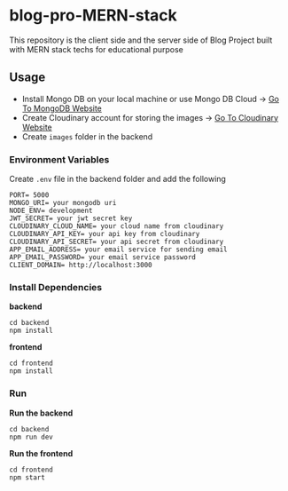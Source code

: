 # blog-pro-MERN-stack
This repository is the client side and the server side of Blog Project built with MERN stack techs  for educational purpose 


## Usage
- Install Mongo DB on your local machine or use Mongo DB Cloud -> [Go To MongoDB Website](https://www.mongodb.com)
- Create Cloudinary account for storing the images -> [Go To Cloudinary Website](https://cloudinary.com/)
- Create `images` folder in the backend

### Environment Variables
Create `.env` file in the backend folder and add the following
```
PORT= 5000
MONGO_URI= your mongodb uri
NODE_ENV= development
JWT_SECRET= your jwt secret key
CLOUDINARY_CLOUD_NAME= your cloud name from cloudinary
CLOUDINARY_API_KEY= your api key from cloudinary
CLOUDINARY_API_SECRET= your api secret from cloudinary
APP_EMAIL_ADDRESS= your email service for sending email
APP_EMAIL_PASSWORD= your email service password
CLIENT_DOMAIN= http://localhost:3000 
```


### Install Dependencies
**backend**
```
cd backend
npm install
```
**frontend**
```
cd frontend
npm install
```


### Run
**Run the backend**
```
cd backend
npm run dev
```

**Run the frontend**
```
cd frontend
npm start
```
